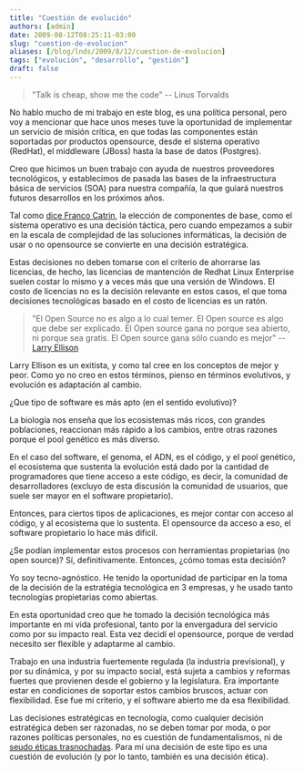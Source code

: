 ```yaml
---
title: "Cuestión de evolución"
authors: [admin]
date: 2009-08-12T08:25:11-03:00
slug: "cuestion-de-evolucion"
aliases: [/blog/lnds/2009/8/12/cuestion-de-evolucion]
tags: ["evolución", "desarrollo", "gestión"]
draft: false
---
```


> "Talk is cheap, show me the code" -- Linus Torvalds

No hablo mucho de mi trabajo en este blog, es una política personal,
pero voy a mencionar que hace unos meses tuve la oportunidad de
implementar un servicio de misión crítica, en que todas las componentes
están soportadas por productos opensource, desde el sistema operativo
(RedHat), el middleware (JBoss) hasta la base de datos (Postgres).

Creo que hicimos un buen trabajo con ayuda de nuestros proveedores
tecnológicos, y establecimos de pasada las bases de la infraestructura
básica de servicios (SOA) para nuestra compañía, la que guiará nuestros
futuros desarrollos en los próximos años.

Tal como [dice Franco Catrin](http://www.fayerwayer.com/2009/08/vida-mas-alla-del-sistema-operativo-en-red-hat/),
la elección de componentes de base, como el sistema operativo es una
decisión táctica, pero cuando empezamos a subir en la escala de
complejidad de las soluciones informáticas, la decisión de usar o no
opensource se convierte en una decisión estratégica.

Estas decisiones no deben tomarse con el criterio de ahorrarse las
licencias, de hecho, las licencias de mantención de Redhat Linux
Enterprise suelen costar lo mismo y a veces más que una versión de
Windows. El costo de licencias no es la decisión relevante en estos
casos, el que toma decisiones tecnológicas basado en el costo de
licencias es un ratón.

> "El Open Source no es algo a lo cual temer. El Open source es algo
> que debe ser explicado. El Open source gana no porque sea abierto, ni
> porque sea gratis. El Open source gana sólo cuando es mejor" 
> -- [Larry Ellison](/2007/08/el-software-libre-no-es-amenaza.html)

Larry Ellison es un exitista, y como tal cree en los conceptos de mejor
y peor. Como yo no creo en estos términos, pienso en términos
evolutivos, y evolución es adaptación al cambio.

¿Que tipo de software es más apto (en el sentido evolutivo)?

La biología nos enseña que los ecosistemas más ricos, con grandes
poblaciones, reaccionan más rápido a los cambios, entre otras razones
porque el pool genético es más diverso.

En el caso del software, el genoma, el ADN, es el código, y el pool
genético, el ecosistema que sustenta la evolución está dado por la
cantidad de programadores que tiene acceso a este código, es decir, la
comunidad de desarrolladores (excluyo de esta discusión la comunidad de
usuarios, que suele ser mayor en el software propietario).

Entonces, para ciertos tipos de aplicaciones, es mejor contar con acceso
al código, y al ecosistema que lo sustenta. El opensource da acceso a
eso, el software propietario lo hace más dificil.

¿Se podían implementar estos procesos con herramientas propietarias (no
open source)? Sí, definitivamente. Entonces, ¿cómo tomas esta decisión?

Yo soy tecno-agnóstico. He tenido la oportunidad de participar en la
toma de la decisión de la estratégia tecnológica en 3 empresas, y he
usado tanto tecnologías propietarias como abiertas.

En esta oportunidad creo que he tomado la decisión tecnológica más
importante en mi vida profesional, tanto por la envergadura del servicio
como por su impacto real. Esta vez decidí el opensource, porque de
verdad necesito ser flexible y adaptarme al cambio.

Trabajo en una industria fuertemente regulada (la industria
previsional), y por su dinámica, y por su impacto social, está sujeta a
cambios y reformas fuertes que provienen desde el gobierno y la
legislatura. Era importante estar en condiciones de soportar estos
cambios bruscos, actuar con flexibilidad. Ese fue mi criterio, y el
software abierto me da esa flexibilidad.

Las decisiones estratégicas en tecnología, como cualquier decisión
estratégica deben ser razonadas, no se deben tomar por moda, o por
razones políticas personales, no es cuestión de fundamentalismos, ni de
[seudo éticas trasnochadas](/2009/06/como-ensenar-etica-del-software-libre.html).
Para mí una decisión de este tipo es una cuestión de evolución (y por lo
tanto, también es una decisión ética).
